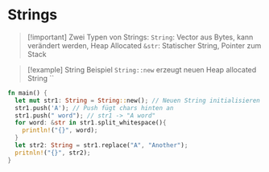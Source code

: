 # Strings

> [!important] Zwei Typen von Strings:
> `String`: Vector aus Bytes, kann verändert werden, Heap Allocated
> `&str`: Statischer String, Pointer zum Stack

> [!example] String Beispiel
> `String::new` erzeugt neuen Heap allocated String
> ``

```Rust
fn main() {
  let mut str1: String = String::new(); // Neuen String initialisieren
  str1.push('A'); // Push fügt chars hinten an
  str1.push(" word"); // str1 -> "A word"
  for word: &str in str1.split_whitespace(){
    println!("{}", word);
  }
  let str2: String = str1.replace("A", "Another"); 
  pritnln!("{}", str2);
}
```